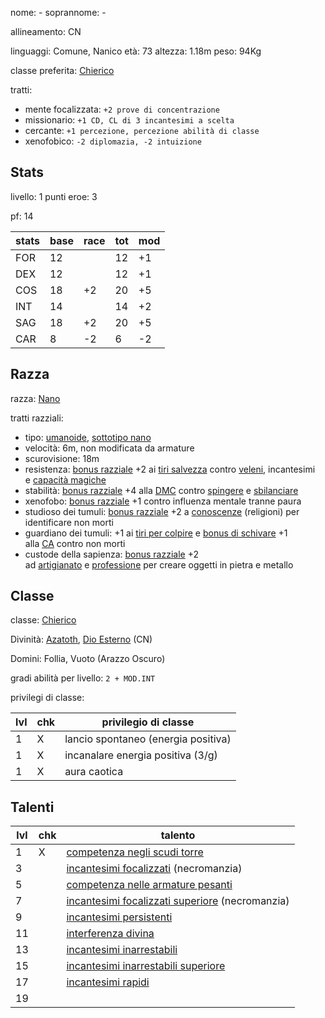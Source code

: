 nome: -
soprannome: -

allineamento: CN

linguaggi: Comune, Nanico
età: 73
altezza: 1.18m
peso: 94Kg

classe preferita: [Chierico]()

tratti:
 - mente focalizzata: `+2 prove di concentrazione`
 - missionario: `+1 CD, CL di 3 incantesimi a scelta`
 - cercante: `+1 percezione, percezione abilità di classe`
 - xenofobico: `-2 diplomazia, -2 intuizione`
## Stats

livello: 1
punti eroe: 3

pf: 14

| stats | base | race | tot | mod |
| ----- | ---- | ---- | --- | --- |
| FOR   | 12   |      | 12  | +1  |
| DEX   | 12   |      | 12  | +1  |
| COS   | 18   | +2   | 20  | +5  |
| INT   | 14   |      | 14  | +2  |
| SAG   | 18   | +2   | 20  | +5  |
| CAR   | 8    | -2   | 6   | -2  |

## Razza

razza: [Nano](https://golarion.altervista.org/wiki/Nano)

tratti razziali:
 - tipo: [umanoide](https://golarion.altervista.org/wiki/Razze/Qualit%C3%A0#Umanoide_(0_PR)), [sottotipo nano](https://golarion.altervista.org/wiki/Sottotipo_Nano)
 - velocità: 6m, non modificata da armature
 - scurovisione: 18m
 - resistenza: [bonus razziale](https://golarion.altervista.org/wiki/Glossario#Bonus_\(Razziale\) "Glossario") +2 ai [tiri salvezza](https://golarion.altervista.org/wiki/Tiri_Salvezza "Tiri Salvezza") contro [veleni](https://golarion.altervista.org/wiki/Veleni "Veleni"), incantesimi e [capacità magiche](https://golarion.altervista.org/wiki/Capacit%C3%A0_Magiche "Capacità Magiche")
 - stabilità: [bonus razziale](https://golarion.altervista.org/wiki/Glossario#Bonus_\(Razziale\) "Glossario") +4 alla [DMC](https://golarion.altervista.org/wiki/DMC "DMC") contro [spingere](https://golarion.altervista.org/wiki/Spingere "Spingere") e [sbilanciare](https://golarion.altervista.org/wiki/Sbilanciare "Sbilanciare")
 - xenofobo: [bonus razziale](https://golarion.altervista.org/wiki/Glossario#Bonus_\(Razziale\) "Glossario") +1 contro influenza mentale tranne paura
 - studioso dei tumuli: [bonus razziale](https://golarion.altervista.org/wiki/Glossario#Bonus_\(Razziale\) "Glossario") +2 a [conoscenze](https://golarion.altervista.org/wiki/Conoscenze "Conoscenze") (religioni) per identificare non morti
 - guardiano dei tumuli: +1 ai [tiri per colpire](https://golarion.altervista.org/wiki/Tiri_per_Colpire "Tiri per Colpire") e [bonus di schivare](https://golarion.altervista.org/wiki/Glossario#Bonus_\(Schivare\) "Glossario") +1 alla [CA](https://golarion.altervista.org/wiki/CA "CA") contro non morti
 - custode della sapienza: [bonus razziale](https://golarion.altervista.org/wiki/Glossario#Bonus_\(Razziale\) "Glossario") +2 ad [artigianato](https://golarion.altervista.org/wiki/Artigianato "Artigianato") e [professione](https://golarion.altervista.org/wiki/Professione "Professione") per creare oggetti in pietra e metallo

## Classe

classe: [Chierico](https://golarion.altervista.org/wiki/Chierico)

Divinità: [Azatoth](https://golarion.altervista.org/wiki/Azathoth), [Dio Esterno](https://golarion.altervista.org/wiki/Dio_Esterno) (CN)

Domini: Follia, Vuoto (Arazzo Oscuro)

gradi abilità per livello: `2 + MOD.INT`

privilegi di classe:

| lvl | chk | privilegio di classe                |
| --- | --- | ----------------------------------- |
| 1   | X   | lancio spontaneo (energia positiva) |
| 1   | X   | incanalare energia positiva (3/g)   |
| 1   | X   | aura caotica                        |
## Talenti

| lvl | chk | talento                                                                                                                   |
| --- | --- | ------------------------------------------------------------------------------------------------------------------------- |
| 1   | X   | [competenza negli scudi torre](https://golarion.altervista.org/wiki/Competenza_negli_Scudi_Torre)                         |
| 3   |     | [incantesimi focalizzati](https://golarion.altervista.org/wiki/Incantesimi_Focalizzati) (necromanzia)                     |
| 5   |     | [competenza nelle armature pesanti](https://golarion.altervista.org/wiki/Competenza_nelle_Armature_Pesanti)               |
| 7   |     | [incantesimi focalizzati superiore](https://golarion.altervista.org/wiki/Incantesimi_Focalizzati_Superiore) (necromanzia) |
| 9   |     | [incantesimi persistenti](https://golarion.altervista.org/wiki/Incantesimi_Persistenti)                                   |
| 11  |     | [interferenza divina](https://golarion.altervista.org/wiki/Interferenza_Divina)                                           |
| 13  |     | [incantesimi inarrestabili](https://golarion.altervista.org/wiki/Incantesimi_Inarrestabili)                               |
| 15  |     | [incantesimi inarrestabili superiore](https://golarion.altervista.org/wiki/Incantesimi_Inarrestabili_Superiore)           |
| 17  |     | [incantesimi rapidi](https://golarion.altervista.org/wiki/Incantesimi_Rapidi)                                             |
| 19  |     |                                                                                                                           |
